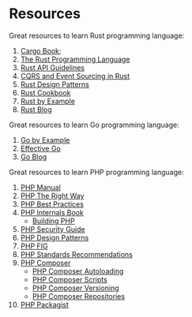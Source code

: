 # Resources

Great resources to learn Rust programming language:

1. [Cargo Book](https://doc.rust-lang.org/stable/cargo/);
2. [The Rust Programming Language](https://doc.rust-lang.org/book/)
3. [Rust API Guidelines](https://rust-lang.github.io/api-guidelines/)
4. [CQRS and Event Sourcing in Rust](https://doc.rust-cqrs.org/)
5. [Rust Design Patterns](https://rust-unofficial.github.io/patterns/)
6. [Rust Cookbook](https://rust-lang-nursery.github.io/rust-cookbook/)
7. [Rust by Example](https://doc.rust-lang.org/rust-by-example/)
8. [Rust Blog](https://blog.rust-lang.org/)

Great resources to learn Go programming language:

1. [Go by Example](https://gobyexample.com/)
2. [Effective Go](https://golang.org/doc/effective_go.html)
3. [Go Blog](https://blog.golang.org/)

Great resources to learn PHP programming language:

1. [PHP Manual](https://www.php.net/manual/en/index.php)
2. [PHP The Right Way](https://phptherightway.com/)
3. [PHP Best Practices](https://phpbestpractices.org/)
4. [PHP Internals Book](https://www.phpinternalsbook.com/)
   * [Building PHP](https://www.phpinternalsbook.com/php7/build_system/building_php.html)
5. [PHP Security Guide](https://phpsecurity.readthedocs.io/en/latest/)
6. [PHP Design Patterns](https://designpatternsphp.readthedocs.io/en/latest/)
7. [PHP FIG](https://www.php-fig.org/)
8. [PHP Standards Recommendations](https://www.php-fig.org/psr/)
9. [PHP Composer](https://getcomposer.org/)
   * [PHP Composer Autoloading](https://getcomposer.org/doc/01-basic-usage.md#autoloading)
   * [PHP Composer Scripts](https://getcomposer.org/doc/articles/scripts.md)
   * [PHP Composer Versioning](https://getcomposer.org/doc/articles/versions.md)
   * [PHP Composer Repositories](https://getcomposer.org/doc/05-repositories.md)
10. [PHP Packagist](https://packagist.org/)
